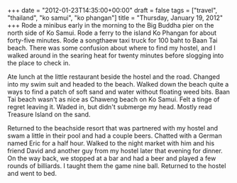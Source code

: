 +++
date = "2012-01-23T14:35:00+00:00"
draft = false
tags = ["travel", "thailand", "ko samui", "ko phangan"]
title = "Thursday, January 19, 2012"
+++
Rode a minibus early in the morning to the Big Buddha pier on the north side of Ko Samui. Rode a ferry to the island Ko Phangan for about forty-five minutes. Rode a songthaew taxi truck for 100 baht to Baan Tai beach. There was some confusion about where to find my hostel, and I walked around in the searing heat for twenty minutes before slogging into the place to check in.

Ate lunch at the little restaurant beside the hostel and the road. Changed into my swim suit and headed to the beach. Walked down the beach quite a ways to find a patch of soft sand and water without floating weed bits. Baan Tai beach wasn't as nice as Chaweng beach on Ko Samui. Felt a tinge of regret leaving it. Waded in, but didn't submerge my head. Mostly read Treasure Island on the sand.

Returned to the beachside resort that was partnered with my hostel and swam a little in their pool and had a couple beers. Chatted with a German named Eric for a half hour. Walked to the night market with him and his friend David and another guy from my hostel later that evening for dinner. On the way back, we stopped at a bar and had a beer and played a few rounds of billiards. I taught them the game nine ball. Returned to the hostel and went to bed.